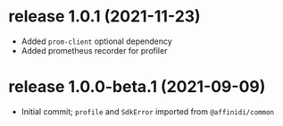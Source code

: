 # release 1.0.1 (2021-11-23)
* Added `prom-client` optional dependency
* Added prometheus recorder for profiler
# release 1.0.0-beta.1 (2021-09-09)
* Initial commit; `profile` and `SdkError` imported from `@affinidi/common`
